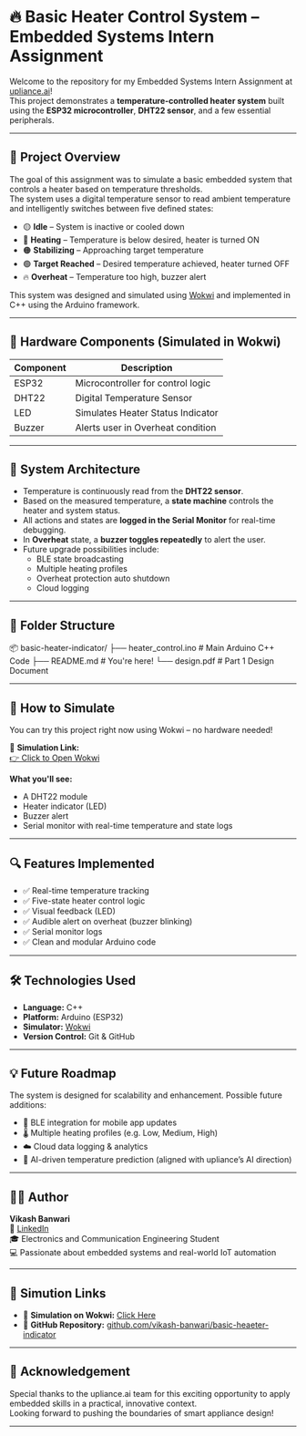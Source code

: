 # 🔥 Basic Heater Control System – Embedded Systems Intern Assignment

Welcome to the repository for my Embedded Systems Intern Assignment at [upliance.ai](https://upliance.ai/)!  
This project demonstrates a **temperature-controlled heater system** built using the **ESP32 microcontroller**, **DHT22 sensor**, and a few essential peripherals.

---

## 📌 Project Overview

The goal of this assignment was to simulate a basic embedded system that controls a heater based on temperature thresholds.  
The system uses a digital temperature sensor to read ambient temperature and intelligently switches between five defined states:

- 🟡 **Idle** – System is inactive or cooled down
- 🔴 **Heating** – Temperature is below desired, heater is turned ON
- 🟠 **Stabilizing** – Approaching target temperature
- 🟢 **Target Reached** – Desired temperature achieved, heater turned OFF
- 🔥 **Overheat** – Temperature too high, buzzer alert

This system was designed and simulated using [Wokwi](https://wokwi.com/) and implemented in C++ using the Arduino framework.

---

## 🔧 Hardware Components (Simulated in Wokwi)

| Component     | Description                        |
|--------------|------------------------------------|
| ESP32         | Microcontroller for control logic |
| DHT22         | Digital Temperature Sensor        |
| LED           | Simulates Heater Status Indicator |
| Buzzer        | Alerts user in Overheat condition |

---

## 🧠 System Architecture

- Temperature is continuously read from the **DHT22 sensor**.
- Based on the measured temperature, a **state machine** controls the heater and system status.
- All actions and states are **logged in the Serial Monitor** for real-time debugging.
- In **Overheat** state, a **buzzer toggles repeatedly** to alert the user.
- Future upgrade possibilities include:
  - BLE state broadcasting
  - Multiple heating profiles
  - Overheat protection auto shutdown
  - Cloud logging

---

## 📁 Folder Structure

📦 basic-heater-indicator/
├── heater_control.ino # Main Arduino C++ Code
├── README.md # You're here!
└── design.pdf # Part 1 Design Document


---

## 🚀 How to Simulate

You can try this project right now using Wokwi – no hardware needed!

🔗 **Simulation Link:**  
[👉 Click to Open Wokwi](https://wokwi.com/projects/438608855860611073)

**What you'll see:**
- A DHT22 module
- Heater indicator (LED)
- Buzzer alert
- Serial monitor with real-time temperature and state logs

---

## 🔍 Features Implemented

- ✅ Real-time temperature tracking
- ✅ Five-state heater control logic
- ✅ Visual feedback (LED)
- ✅ Audible alert on overheat (buzzer blinking)
- ✅ Serial monitor logs
- ✅ Clean and modular Arduino code

---

## 🛠 Technologies Used

- **Language:** C++
- **Platform:** Arduino (ESP32)
- **Simulator:** [Wokwi](https://wokwi.com/)
- **Version Control:** Git & GitHub

---

## 💡 Future Roadmap

The system is designed for scalability and enhancement. Possible future additions:

- 🔗 BLE integration for mobile app updates
- 🌡️ Multiple heating profiles (e.g. Low, Medium, High)
- ☁️ Cloud data logging & analytics
- 🧠 AI-driven temperature prediction (aligned with upliance’s AI direction)

---

## 👨‍💻 Author

**Vikash Banwari**  
📧 [LinkedIn](https://www.linkedin.com/in/vikash-banwari/)  
🎓 Electronics and Communication Engineering Student  
💻 Passionate about embedded systems and real-world IoT automation

---

## 📄 Simution Links
- 💾 **Simulation on Wokwi:** [Click Here](https://wokwi.com/projects/438608855860611073)
- 📂 **GitHub Repository:** [github.com/vikash-banwari/basic-heaeter-indicator](https://github.com/vikash-banwari/basic-heaeter-indicator)

---

## 🙏 Acknowledgement

Special thanks to the upliance.ai team for this exciting opportunity to apply embedded skills in a practical, innovative context.  
Looking forward to pushing the boundaries of smart appliance design!

---
